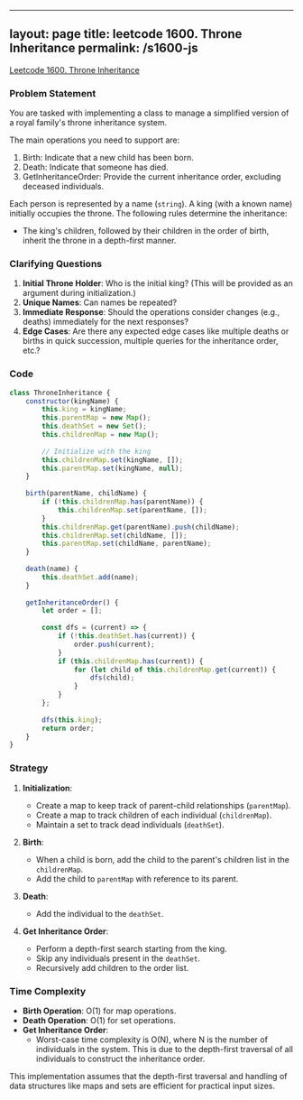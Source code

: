 
---
layout: page
title: leetcode 1600. Throne Inheritance
permalink: /s1600-js
---
[Leetcode 1600. Throne Inheritance](https://algoadvance.github.io/algoadvance/l1600)
### Problem Statement

You are tasked with implementing a class to manage a simplified version of a royal family's throne inheritance system.

The main operations you need to support are:
1. Birth: Indicate that a new child has been born.
2. Death: Indicate that someone has died.
3. GetInheritanceOrder: Provide the current inheritance order, excluding deceased individuals.

Each person is represented by a name (`string`). A king (with a known name) initially occupies the throne. The following rules determine the inheritance:
- The king's children, followed by their children in the order of birth, inherit the throne in a depth-first manner.

### Clarifying Questions

1. **Initial Throne Holder**: Who is the initial king? (This will be provided as an argument during initialization.)
2. **Unique Names**: Can names be repeated?
3. **Immediate Response**: Should the operations consider changes (e.g., deaths) immediately for the next responses?
4. **Edge Cases**: Are there any expected edge cases like multiple deaths or births in quick succession, multiple queries for the inheritance order, etc.?

### Code

```javascript
class ThroneInheritance {
    constructor(kingName) {
        this.king = kingName;
        this.parentMap = new Map();
        this.deathSet = new Set();
        this.childrenMap = new Map();
        
        // Initialize with the king
        this.childrenMap.set(kingName, []);
        this.parentMap.set(kingName, null);
    }
    
    birth(parentName, childName) {
        if (!this.childrenMap.has(parentName)) {
            this.childrenMap.set(parentName, []);
        }
        this.childrenMap.get(parentName).push(childName);
        this.childrenMap.set(childName, []);
        this.parentMap.set(childName, parentName);
    }
    
    death(name) {
        this.deathSet.add(name);
    }
    
    getInheritanceOrder() {
        let order = [];
        
        const dfs = (current) => {
            if (!this.deathSet.has(current)) {
                order.push(current);
            }
            if (this.childrenMap.has(current)) {
                for (let child of this.childrenMap.get(current)) {
                    dfs(child);
                }
            }
        };
        
        dfs(this.king);
        return order;
    }
}
```

### Strategy

1. **Initialization**:
    - Create a map to keep track of parent-child relationships (`parentMap`).
    - Create a map to track children of each individual (`childrenMap`).
    - Maintain a set to track dead individuals (`deathSet`).

2. **Birth**:
    - When a child is born, add the child to the parent's children list in the `childrenMap`.
    - Add the child to `parentMap` with reference to its parent.

3. **Death**:
    - Add the individual to the `deathSet`.

4. **Get Inheritance Order**:
    - Perform a depth-first search starting from the king.
    - Skip any individuals present in the `deathSet`.
    - Recursively add children to the order list.

### Time Complexity

- **Birth Operation**: O(1) for map operations.
- **Death Operation**: O(1) for set operations.
- **Get Inheritance Order**:
    - Worst-case time complexity is O(N), where N is the number of individuals in the system. This is due to the depth-first traversal of all individuals to construct the inheritance order.

This implementation assumes that the depth-first traversal and handling of data structures like maps and sets are efficient for practical input sizes.